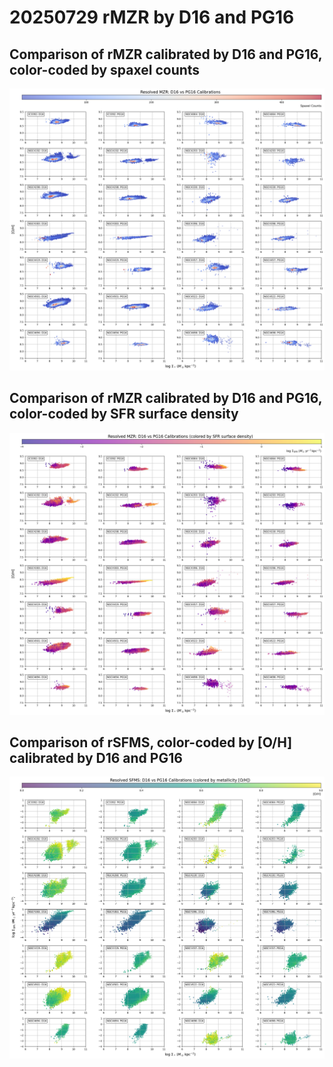 # 20250729 rMZR by D16 and PG16

## Comparison of rMZR calibrated by D16 and PG16, color-coded by spaxel counts

![image-20250730214314896](assets/image-20250730214314896.png)

## Comparison of rMZR calibrated by D16 and PG16, color-coded by SFR surface density

![image-20250730214446333](assets/image-20250730214446333.png)

## Comparison of rSFMS, color-coded by [O/H] calibrated by D16 and PG16

![image-20250730214539296](assets/image-20250730214539296.png)